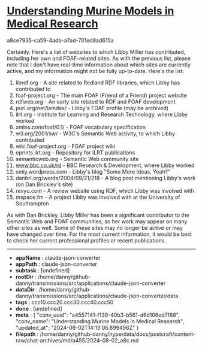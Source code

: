 # [Understanding Murine Models in Medical Research](https://claude.ai/chat/a4557141-f139-40b3-b561-d6d106ed7f88)

a8ce7935-ca59-4adb-a7ad-701ed8ad615a

 Certainly. Here's a list of websites to which Libby Miller has contributed, including her own and FOAF-related sites. As with the previous list, please note that I don't have real-time information about which sites are currently active, and my information might not be fully up-to-date. Here's the list:

1. librdf.org - A site related to Redland RDF libraries, which Libby has contributed to
2. foaf-project.org - The main FOAF (Friend of a Friend) project website
3. rdfweb.org - An early site related to RDF and FOAF development
4. purl.org/net/lamdex/ - Libby's FOAF profile (may be archived)
5. ilrt.org - Institute for Learning and Research Technology, where Libby worked
6. xmlns.com/foaf/0.1/ - FOAF vocabulary specification
7. w3.org/2001/sw/ - W3C's Semantic Web activity, to which Libby contributed
8. wiki.foaf-project.org - FOAF project wiki
9. eprints.ilrt.org - Repository for ILRT publications
10. semanticweb.org - Semantic Web community site
11. www.bbc.co.uk/rd - BBC Research & Development, where Libby worked
12. smiy.wordpress.com - Libby's blog "Some More Ideas, Yeah?"
13. danbri.org/words/2004/09/21/218 - A blog post mentioning Libby's work (on Dan Brickley's site)
14. revyu.com - A review website using RDF, which Libby was involved with
15. mspace.fm - A project Libby was involved with at the University of Southampton

As with Dan Brickley, Libby Miller has been a significant contributor to the Semantic Web and FOAF communities, so her work may appear on many other sites as well. Some of these sites may no longer be active or may have changed over time. For the most current information, it would be best to check her current professional profiles or recent publications.

---

* **appName** : claude-json-converter
* **appPath** : claude-json-converter
* **subtask** : [undefined]
* **rootDir** : /home/danny/github-danny/transmissions/src/applications/claude-json-converter
* **dataDir** : /home/danny/github-danny/transmissions/src/applications/claude-json-converter/data
* **tags** : ccc10.ccc20.ccc30.ccc40.ccc50
* **done** : [undefined]
* **meta** : {
  "conv_uuid": "a4557141-f139-40b3-b561-d6d106ed7f88",
  "conv_name": "Understanding Murine Models in Medical Research",
  "updated_at": "2024-08-02T14:13:06.899496Z"
}
* **filepath** : /home/danny/github-danny/hyperdata/docs/postcraft/content-raw/chat-archives/md/a455/2024-08-02_a8c.md